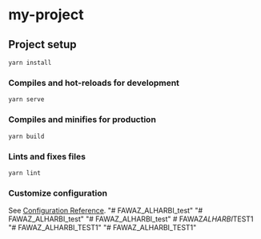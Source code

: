 # my-project

## Project setup
```
yarn install
```

### Compiles and hot-reloads for development
```
yarn serve
```

### Compiles and minifies for production
```
yarn build
```

### Lints and fixes files
```
yarn lint
```

### Customize configuration
See [Configuration Reference](https://cli.vuejs.org/config/).
"# FAWAZ_ALHARBI_test" 
"# FAWAZ_ALHARBI_test" 
"# FAWAZ_ALHARBI_test" 
#   F A W A Z _ A L H A R B I _ T E S T 1  
 "# FAWAZ_ALHARBI_TEST1" 
"# FAWAZ_ALHARBI_TEST1" 
